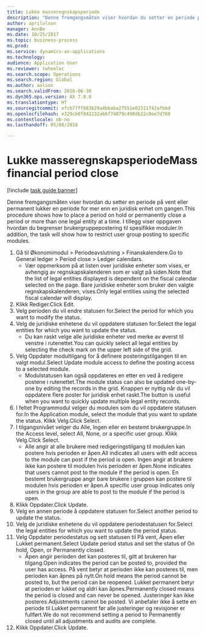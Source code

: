 ```yaml
--- 
title: Lukke masseregnskapsperiode
description: "Denne fremgangsmåten viser hvordan du setter en periode på vent eller permanent lukker en periode for mer enn en juridisk enhet om gangen."
author: aprilolson
manager: AnnBe
ms.date: 10/25/2017
ms.topic: business-process
ms.prod: 
ms.service: dynamics-ax-applications
ms.technology: 
audience: Application User
ms.reviewer: twheeloc
ms.search.scope: Operations
ms.search.region: Global
ms.author: aolson
ms.search.validFrom: 2016-06-30
ms.dyn365.ops.version: AX 7.0.0
ms.translationtype: HT
ms.sourcegitcommit: efcb77ff883b29a4bbaba27551e02311742afbbd
ms.openlocfilehash: e329cb0f842232a66f74879c498db22c0ee7d768
ms.contentlocale: nb-no
ms.lasthandoff: 05/08/2018

---
```

# <a name="mass-financial-period-close"></a><span data-ttu-id="0eb66-103">Lukke masseregnskapsperiode</span><span class="sxs-lookup"><span data-stu-id="0eb66-103">Mass financial period close</span></span>

[!include [task guide banner](../../includes/task-guide-banner.md)]

<span data-ttu-id="0eb66-104">Denne fremgangsmåten viser hvordan du setter en periode på vent eller permanent lukker en periode for mer enn en juridisk enhet om gangen.</span><span class="sxs-lookup"><span data-stu-id="0eb66-104">This procedure shows how to place a period on hold or permanently close a period or more than one legal entity at a time.</span></span> <span data-ttu-id="0eb66-105">I tillegg viser oppgaven hvordan du begrenser brukergruppepostering til spesifikke moduler.</span><span class="sxs-lookup"><span data-stu-id="0eb66-105">In addition, the task will show how to restrict user group posting to specific modules.</span></span>

1. <span data-ttu-id="0eb66-106">Gå til Økonomimodul > Periodeavslutning > Finanskalendere.</span><span class="sxs-lookup"><span data-stu-id="0eb66-106">Go to General ledger > Period close > Ledger calendars.</span></span>
    * <span data-ttu-id="0eb66-107">Vær oppmerksom på at listen over juridiske enheter som vises, er avhengig av regnskapskalenderen som er valgt på siden.</span><span class="sxs-lookup"><span data-stu-id="0eb66-107">Note that the list of legal entities displayed is dependent on the fiscal calendar selected on the page.</span></span> <span data-ttu-id="0eb66-108">Bare juridiske enheter som bruker den valgte regnskapskalenderen, vises.</span><span class="sxs-lookup"><span data-stu-id="0eb66-108">Only legal entities using the selected fiscal calendar will display.</span></span>  
2. <span data-ttu-id="0eb66-109">Klikk Rediger.</span><span class="sxs-lookup"><span data-stu-id="0eb66-109">Click Edit.</span></span>
3. <span data-ttu-id="0eb66-110">Velg perioden du vil endre statusen for.</span><span class="sxs-lookup"><span data-stu-id="0eb66-110">Select the period for which you want to modify the status.</span></span>
4. <span data-ttu-id="0eb66-111">Velg de juridiske enhetene du vil oppdatere statusen for.</span><span class="sxs-lookup"><span data-stu-id="0eb66-111">Select the legal entities for which you want to update the status.</span></span>
    * <span data-ttu-id="0eb66-112">Du kan raskt velge alle juridiske enheter ved merke av øverst til venstre i rutenettet.</span><span class="sxs-lookup"><span data-stu-id="0eb66-112">You can quickly select all legal entities  by selecting the check mark on the upper left side of the grid.</span></span>  
5. <span data-ttu-id="0eb66-113">Velg Oppdater modultilgang for å definere posteringstilgangen til en valgt modul.</span><span class="sxs-lookup"><span data-stu-id="0eb66-113">Select Update module access to define the posting access to a selected module.</span></span>
    * <span data-ttu-id="0eb66-114">Modulstatusen kan også oppdateres en etter en ved å redigere postene i rutenettet.</span><span class="sxs-lookup"><span data-stu-id="0eb66-114">The module status can also be updated one-by-one by editing the records in the grid.</span></span> <span data-ttu-id="0eb66-115">Knappen er nyttig når du vil oppdatere flere poster for juridisk enhet raskt.</span><span class="sxs-lookup"><span data-stu-id="0eb66-115">The button is useful when you want to quickly update multiple legal entity records.</span></span>  
6. <span data-ttu-id="0eb66-116">I feltet Programmodul velger du modulen som du vil oppdatere statusen for.</span><span class="sxs-lookup"><span data-stu-id="0eb66-116">In the Application module, select the module that you want to update the status.</span></span> <span data-ttu-id="0eb66-117">Klikk Velg.</span><span class="sxs-lookup"><span data-stu-id="0eb66-117">Click Select.</span></span>
7. <span data-ttu-id="0eb66-118">I tilgangsnivået velger du Alle, Ingen eller en bestemt brukergruppe.</span><span class="sxs-lookup"><span data-stu-id="0eb66-118">In the Access level, select All, None, or a specific user group.</span></span> <span data-ttu-id="0eb66-119">Klikk Velg.</span><span class="sxs-lookup"><span data-stu-id="0eb66-119">Click Select.</span></span>
    * <span data-ttu-id="0eb66-120">Alle angir at alle brukere med redigeringstilgang til modulen kan postere hvis perioden er åpen.</span><span class="sxs-lookup"><span data-stu-id="0eb66-120">All indicates all users with edit access to the module can post if the period is open.</span></span> <span data-ttu-id="0eb66-121">Ingen angir at brukere ikke kan postere til modulen hvis perioden er åpen.</span><span class="sxs-lookup"><span data-stu-id="0eb66-121">None indicates that users cannot post to the module if the period is open.</span></span> <span data-ttu-id="0eb66-122">En bestemt brukergruppe angir bare brukere i gruppen kan postere til modulen hvis perioden er åpen.</span><span class="sxs-lookup"><span data-stu-id="0eb66-122">A specific user group indicates only users in the group are able to post to the module if the period is open.</span></span>  
8. <span data-ttu-id="0eb66-123">Klikk Oppdater.</span><span class="sxs-lookup"><span data-stu-id="0eb66-123">Click Update.</span></span>
9. <span data-ttu-id="0eb66-124">Velg en annen periode å oppdatere statusen for.</span><span class="sxs-lookup"><span data-stu-id="0eb66-124">Select another period to update the status.</span></span>
10. <span data-ttu-id="0eb66-125">Velg de juridiske enhetene du vil oppdatere periodestatusen for.</span><span class="sxs-lookup"><span data-stu-id="0eb66-125">Select the legal entities for which you want to update the period status.</span></span>
11. <span data-ttu-id="0eb66-126">Velg Oppdater periodestatus og sett statusen til På vent, Åpen eller Lukket permanent.</span><span class="sxs-lookup"><span data-stu-id="0eb66-126">Select Update period status and set the status of On hold, Open, or Permanently closed.</span></span>
    * <span data-ttu-id="0eb66-127">Åpen angir perioden det kan posteres til, gitt at brukeren har tilgang.</span><span class="sxs-lookup"><span data-stu-id="0eb66-127">Open indicates the period can be posted to, provided the user has access.</span></span> <span data-ttu-id="0eb66-128">På vent betyr at perioden ikke kan posteres til, men perioden kan åpnes på nytt.</span><span class="sxs-lookup"><span data-stu-id="0eb66-128">On hold means the period cannot be posted to, but the period can be reopened.</span></span> <span data-ttu-id="0eb66-129">Lukket permanent betyr at perioden er lukket og aldri kan åpnes.</span><span class="sxs-lookup"><span data-stu-id="0eb66-129">Permanently closed means the period is closed and can never be opened.</span></span> <span data-ttu-id="0eb66-130">Justeringer kan ikke posteres.</span><span class="sxs-lookup"><span data-stu-id="0eb66-130">Adjustments cannot be posted.</span></span> <span data-ttu-id="0eb66-131">Vi anbefaler ikke å sette en periode til Lukket permanent før alle justeringer og revisjoner er fullført.</span><span class="sxs-lookup"><span data-stu-id="0eb66-131">We do not recommend setting a period to Permanently closed until all adjustments and audits are complete.</span></span>  
12. <span data-ttu-id="0eb66-132">Klikk Oppdater.</span><span class="sxs-lookup"><span data-stu-id="0eb66-132">Click Update.</span></span>


